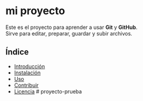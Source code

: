 # mi proyecto

Este es el proyecto para aprender a usar **Git** y **GitHub**.  
Sirve para editar, preparar, guardar y subir archivos.

## Índice

- [Introducción](#mi-proyecto)
- [Instalación](#instalación)
- [Uso](#uso)
- [Contribuir](#contribuir)
- [Licencia](#licencia) # proyecto-prueba